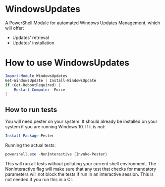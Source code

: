 # WindowsUpdates

A PowerShell Module for automated Windows Updates Management, which will offer:

   - Updates' retrieval
   - Updates' installation

# How to use WindowsUpdates

```powershell
Import-Module WindowsUpdates
Get-WindowsUpdate | Install-WindowsUpdate
if (Get-RebootRequired) {
    Restart-Computer -Force
}
```

## How to run tests

You will need pester on your system. It should already be installed on your system if you are running Windows 10. If it is not:

```powershell
Install-Package Pester
```

Running the actual tests:

```powershell
powershell.exe -NonInteractive {Invoke-Pester}
```

This will run all tests without polluting your current shell environment. The -NonInteractive flag will make sure that any test that checks for mandatory parameters will not block the tests if run in an interactive session. This is not needed if you run this in a CI.

